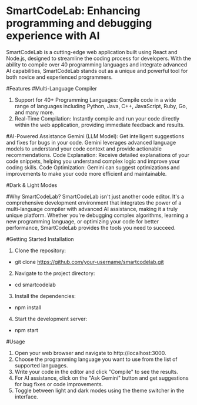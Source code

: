 # SmartCodeLab: Enhancing programming and debugging experience with AI

SmartCodeLab is a cutting-edge web application built using React and Node.js, designed to streamline the coding process for developers. With the ability to compile over 40 programming languages and integrate advanced AI capabilities, SmartCodeLab stands out as a unique and powerful tool for both novice and experienced programmers.

#Features
#Multi-Language Compiler
1. Support for 40+ Programming Languages: Compile code in a wide range of languages including Python, Java, C++, JavaScript, Ruby, Go, and many more.
2. Real-Time Compilation: Instantly compile and run your code directly within the web application, providing immediate feedback and results.

#AI-Powered Assistance
Gemini (LLM Model):  Get intelligent suggestions and fixes for bugs in your code. Gemini leverages advanced language models to understand your code context and provide actionable recommendations.
Code Explanation: Receive detailed explanations of your code snippets, helping you understand complex logic and improve your coding skills.
Code Optimization: Gemini can suggest optimizations and improvements to make your code more efficient and maintainable.

#Dark & Light Modes

#Why SmartCodeLab?
SmartCodeLab isn't just another code editor. It's a comprehensive development environment that integrates the power of a multi-language compiler with advanced AI assistance, making it a truly unique platform. Whether you're debugging complex algorithms, learning a new programming language, or optimizing your code for better performance, SmartCodeLab provides the tools you need to succeed.

#Getting Started
Installation
1. Clone the repository:
- git clone https://github.com/your-username/smartcodelab.git
2. Navigate to the project directory:
- cd smartcodelab
3. Install the dependencies:
- npm install
4. Start the development server:
- npm start

#Usage
1. Open your web browser and navigate to http://localhost:3000.
2. Choose the programming language you want to use from the list of supported languages.
3. Write your code in the editor and click "Compile" to see the results.
4. For AI assistance, click on the "Ask Gemini" button and get suggestions for bug fixes or code improvements.
5. Toggle between light and dark modes using the theme switcher in the interface.




